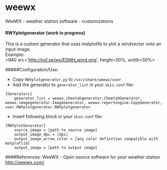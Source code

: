 # weewx
WeeWX - weather station software - customizations

#### RWYplotgenerator (work in progress)
This is a custom generator that uses matplotlib to plot a windvector onto an input image.<BR>
Example:<BR>
<IMG src='http://nsf.se/wx/ESMH_wind.png', height=50%, width=50%>


#####Configuration/Use:<P>
- Copy ```RWYplotgenerator.py``` to ```/usr/share/weewx/user```
- Add the generator to ```generator_list``` in your ```skin.conf``` file:
```
[Generators]
    generator_list = weewx.cheetahgenerator.CheetahGenerator, weewx.imagegenerator.ImageGenerator, weewx.reportengine.CopyGenerator, user.RWYplotgenerator.RWYplotgenerator
```
- Insert following block in your ```skin.conf``` file:

```
[RWYplotGenerator]
    source_image = [path to source image]
    output_image_dpi = [dpi]
    output_image_arrow_color = [any color definition compatible with matplotlib]
    output_image = [path to output image]
```


####References:
WeeWX - Open source software for your weather station<BR>
http://weewx.com/

